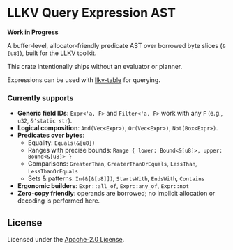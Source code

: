 # LLKV Query Expression AST

**Work in Progress**

A buffer-level, allocator-friendly predicate AST over borrowed byte slices (`&[u8]`), built for the [LLKV](https://github.com/jzombie/rust-llkv) toolkit.

This crate intentionally ships without an evaluator or planner.

Expressions can be used with [llkv-table](../llkv-table/) for querying.

### Currently supports
- **Generic field IDs**: `Expr<'a, F>` and `Filter<'a, F>` work with any `F` (e.g., `u32`, `&'static str`).
- **Logical composition**: `And(Vec<Expr>)`, `Or(Vec<Expr>)`, `Not(Box<Expr>)`.
- **Predicates over bytes**:
  - Equality: `Equals(&[u8])`
  - Ranges with precise bounds: `Range { lower: Bound<&[u8]>, upper: Bound<&[u8]> }`
  - Comparisons: `GreaterThan`, `GreaterThanOrEquals`, `LessThan`, `LessThanOrEquals`
  - Sets & patterns: `In(&[&[u8]])`, `StartsWith`, `EndsWith`, `Contains`
- **Ergonomic builders**: `Expr::all_of`, `Expr::any_of`, `Expr::not`
- **Zero-copy friendly**: operands are borrowed; no implicit allocation or decoding is performed here.


## License

Licensed under the [Apache-2.0 License](../LICENSE).
